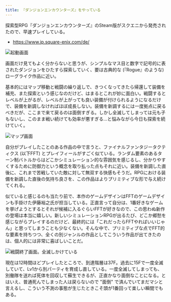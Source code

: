 ```yaml
---
title: 『ダンジョンエンカウンターズ』をやっている
---
```


探索型RPG『ダンジョンエンカウンターズ』のSteam版がスクエニから発売されたので、早速プレイしている。

- https://www.jp.square-enix.com/de/

![](https://i.imgur.com/iCL4flkh.png "起動画面")

画面だけ見てもよく分からないと思うが、シンプルなマス目と数字で記号的に表されたダンジョンをひたすら探索していく、要は古典的な (『Rogue』のような) ローグライク作品に近い。

基本的にはマップ移動と戦闘の繰り返しで、きつくなってきたら帰還して装備を補充、また探索という感じなのだけど、はまるとこれが妙に面白い。戦闘するとレベルが上がるが、レベルが上がっても良い装備が付けられるようになるだけで、装備を新調しなければほぼ成長しない。装備を新調するには一度拠点に戻るべきだが、ここまで来て戻るのは面倒すぎる。しかし全滅してしまっては元も子もないし、このまま戦い続けても効率が悪すぎる…と悩みながら今日も探索を続けていく。

![](https://i.imgur.com/VlEKqSvh.jpg "マップ画面")

自分がプレイしたことのある作品の中で言うと、ファイナルファンタジータクティクス (以下FFT) とプレイフィールがすごく似ている。ランダム要素のあるターン制バトルからはどこかシミュレーション的な雰囲気を感じるし、分かりやすくするために防御力という概念を取り払った点もそれに近い。装備を新調した直後に、これまで苦戦していた敵に対して無双する快感もそうだ。RPGにおける装備を新調した直後の気持ち良さを、この作品はよりプリミティブな形で与え続けてくれる。

似ていると感じるのも当たり前で、本作のゲームデザインはFFTのゲームデザインも手掛けた伊藤裕之氏が担当している。正直言って自分は、1番好きなゲームを挙げようとするとそれが候補に入るぐらいFFTが好きなので、この思わぬ新作の登場は本当に嬉しい。新しいシミュレーションRPGが出るたび、どこか郷愁を感じながらプレイするのだけど、最終的には「これだったらFFTやればいいじゃん」と思ってしまうことも少なくない。そんな中で、プリミティブな点でFFT的な要素を持ちつつ、全くの別ジャンルの作品としてこういう作品が出てきたのは、個人的には非常に喜ばしいことだ。

![](https://i.imgur.com/fxhkkvHh.png "戦闘終了画面。全滅しかけている")

現在は12時間ほどプレイしたところで、到達階層は37F。過去に15Fで一度全滅していて、Lv1から別パーティを育成し直している。一度全滅してしまっても、別働隊を送れば死体を回収して蘇生できるが、正直かなり面倒なことになる。とはいえ、普通死んでしまった人は戻らないので "面倒" で済んでいてまだマシと言えるし、こういう不測の事態が生じたときこそ頭が1番回って楽しい瞬間でもある。

